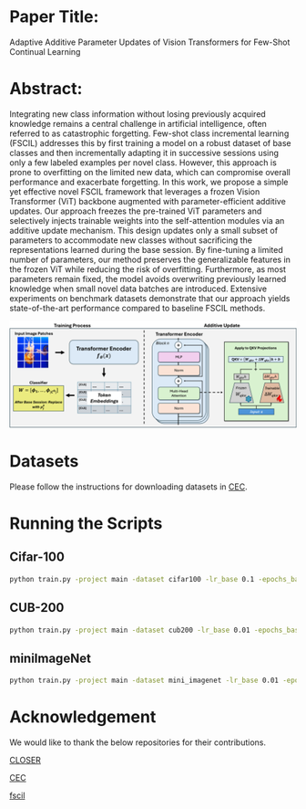 # Paper Title: 
Adaptive Additive Parameter Updates of Vision Transformers for Few-Shot Continual Learning 


# Abstract:
Integrating new class information without losing previously acquired knowledge remains a central challenge in artificial intelligence, often referred to as catastrophic forgetting. Few-shot class incremental learning (FSCIL) addresses this by first training a model on a robust dataset of base classes and then incrementally adapting it in successive sessions using only a few labeled examples per novel class. However, this approach is prone to overfitting on the limited new data, which can compromise overall performance and exacerbate forgetting. In this work, we propose a simple yet effective novel FSCIL framework that leverages a frozen Vision Transformer (ViT) backbone augmented with parameter-efficient additive updates. Our approach freezes the pre-trained ViT parameters and selectively injects trainable weights into the self-attention modules via an additive update mechanism. This design updates only a small subset of parameters to accommodate new classes without sacrificing the representations learned during the base session. By fine-tuning a limited number of parameters, our method preserves the generalizable features in the frozen ViT while reducing the risk of overfitting. Furthermore, as most parameters remain fixed, the model avoids overwriting previously learned knowledge when small novel data batches are introduced. Extensive experiments on benchmark datasets demonstrate that our approach yields state-of-the-art performance compared to baseline FSCIL methods.

![My Image](Main_Figure.png)

# Datasets
Please follow the instructions for downloading datasets in [CEC](https://github.com/icoz69/CEC-CVPR2021?tab=readme-ov-file#datasets-and-pretrained-models).


# Running the Scripts

## Cifar-100
```bash  
python train.py -project main -dataset cifar100 -lr_base 0.1 -epochs_base 10 -gpu 0 --closer --save main -batch_size_base 128 -seed 1  --temp 32
```
## CUB-200
```bash  
python train.py -project main -dataset cub200 -lr_base 0.01 -epochs_base 10 -gpu 0 --closer --save main -batch_size_base 128 -seed 1 --temp 8
``` 
## miniImageNet
```bash  
python train.py -project main -dataset mini_imagenet -lr_base 0.01 -epochs_base 10 -gpu 0 --closer --save main -batch_size_base 128 -seed 1 --temp 32
``` 

# Acknowledgement

We would like to thank the below repositories for their contributions. 

[CLOSER](https://github.com/JungHunOh/CLOSER_ECCV2024/tree/master?tab=readme-ov-file) 

[CEC](https://github.com/icoz69/CEC-CVPR2021?tab=readme-ov-file#datasets-and-pretrained-models)

[fscil](https://github.com/xyutao/fscil)
